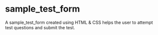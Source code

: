 # sample_test_form
A sample_test_form created using HTML & CSS helps the user to attempt test questions and submit the test.
